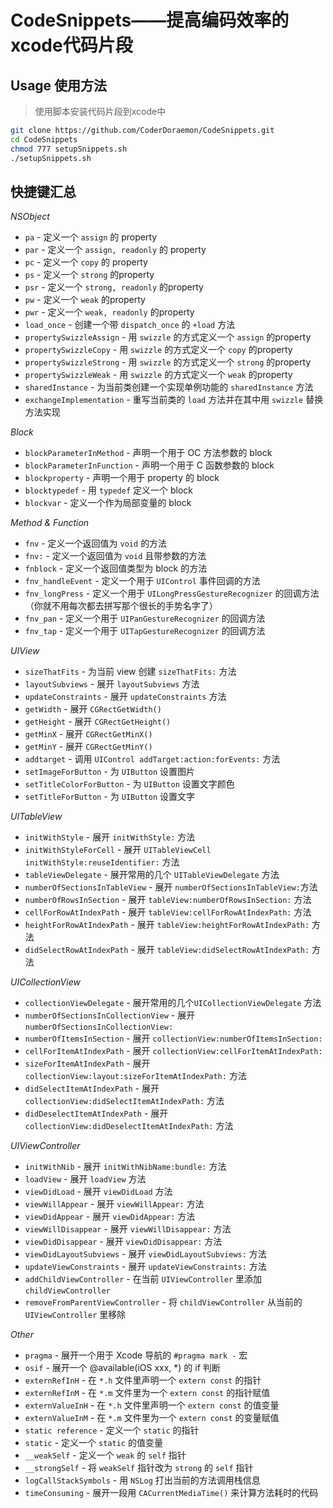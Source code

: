 # CodeSnippets——提高编码效率的xcode代码片段

## Usage 使用方法

>使用脚本安装代码片段到xcode中

```sh
git clone https://github.com/CoderDoraemon/CodeSnippets.git
cd CodeSnippets
chmod 777 setupSnippets.sh
./setupSnippets.sh
```

## 快捷键汇总
*NSObject*
- `pa` - 定义一个 `assign` 的 property
- `par` - 定义一个 `assign, readonly` 的 property
- `pc` - 定义一个 `copy` 的 property
- `ps` - 定义一个 `strong` 的property
- `psr` - 定义一个 `strong, readonly` 的property
- `pw` - 定义一个 `weak` 的property
- `pwr` - 定义一个 `weak, readonly` 的property
- `load_once` - 创建一个带 `dispatch_once` 的 `+load` 方法
- `propertySwizzleAssign` - 用 `swizzle` 的方式定义一个 `assign` 的property
- `propertySwizzleCopy` - 用 `swizzle` 的方式定义一个 `copy` 的property
- `propertySwizzleStrong` - 用 `swizzle` 的方式定义一个 `strong` 的property
- `propertySwizzleWeak` - 用 `swizzle` 的方式定义一个 `weak` 的property
- `sharedInstance` - 为当前类创建一个实现单例功能的 `sharedInstance` 方法
- `exchangeImplementation` - 重写当前类的 `load` 方法并在其中用 `swizzle` 替换方法实现

*Block*
- `blockParameterInMethod` - 声明一个用于 OC 方法参数的 block
- `blockParameterInFunction` - 声明一个用于 C 函数参数的 block
- `blockproperty` - 声明一个用于 property 的 block
- `blocktypedef` - 用 `typedef` 定义一个 block
- `blockvar` - 定义一个作为局部变量的 block


*Method & Function*
- `fnv` - 定义一个返回值为 `void` 的方法
- `fnv:` - 定义一个返回值为 `void` 且带参数的方法
- `fnblock` - 定义一个返回值类型为 block 的方法
- `fnv_handleEvent` - 定义一个用于 `UIControl` 事件回调的方法
- `fnv_longPress` - 定义一个用于 `UILongPressGestureRecognizer` 的回调方法（你就不用每次都去拼写那个很长的手势名字了）
- `fnv_pan` - 定义一个用于 `UIPanGestureRecognizer` 的回调方法
- `fnv_tap` - 定义一个用于 `UITapGestureRecognizer` 的回调方法


*UIView*

- `sizeThatFits` - 为当前 view 创建 `sizeThatFits:` 方法
- `layoutSubviews` - 展开 `layoutSubviews` 方法
- `updateConstraints` - 展开 `updateConstraints` 方法
- `getWidth` - 展开 `CGRectGetWidth()`
- `getHeight` - 展开 `CGRectGetHeight()`
- `getMinX` - 展开 `CGRectGetMinX()`
- `getMinY` - 展开 `CGRectGetMinY()`
- `addtarget` - 调用 `UIControl addTarget:action:forEvents:` 方法
- `setImageForButton` - 为 `UIButton` 设置图片
- `setTitleColorForButton` - 为 `UIButton` 设置文字颜色
- `setTitleForButton` - 为 `UIButton` 设置文字

*UITableView*
- `initWithStyle` - 展开 `initWithStyle:` 方法
- `initWithStyleForCell` - 展开 `UITableViewCell initWithStyle:reuseIdentifier:` 方法
- `tableViewDelegate` - 展开常用的几个 `UITableViewDelegate` 方法
- `numberOfSectionsInTableView` - 展开 `numberOfSectionsInTableView:`方法
- `numberOfRowsInSection` - 展开 `tableView:numberOfRowsInSection:` 方法
- `cellForRowAtIndexPath` - 展开 `tableView:cellForRowAtIndexPath:` 方法
- `heightForRowAtIndexPath` - 展开 `tableView:heightForRowAtIndexPath:` 方法
- `didSelectRowAtIndexPath` - 展开 `tableView:didSelectRowAtIndexPath:` 方法


*UICollectionView*
- `collectionViewDelegate` - 展开常用的几个`UICollectionViewDelegate` 方法
- `numberOfSectionsInCollectionView` - 展开 `numberOfSectionsInCollectionView:`
- `numberOfItemsInSection` - 展开 `collectionView:numberOfItemsInSection:`
- `cellForItemAtIndexPath` - 展开 `collectionView:cellForItemAtIndexPath:`
- `sizeForItemAtIndexPath` - 展开 `collectionView:layout:sizeForItemAtIndexPath:` 方法
- `didSelectItemAtIndexPath` - 展开 `collectionView:didSelectItemAtIndexPath:` 方法
- `didDeselectItemAtIndexPath` - 展开 `collectionView:didDeselectItemAtIndexPath:` 方法


*UIViewController*
- `initWithNib` - 展开 `initWithNibName:bundle:` 方法
- `loadView` - 展开 `loadView` 方法
- `viewDidLoad` - 展开 `viewDidLoad` 方法
- `viewWillAppear` - 展开 `viewWillAppear:` 方法
- `viewDidAppear` - 展开 `viewDidAppear:` 方法
- `viewWillDisappear` - 展开 `viewWillDisappear:` 方法
- `viewDidDisappear` - 展开 `viewDidDisappear:` 方法
- `viewDidLayoutSubviews` - 展开 `viewDidLayoutSubviews:` 方法
- `updateViewConstraints` - 展开 `updateViewConstraints:` 方法
- `addChildViewController` - 在当前 `UIViewController` 里添加 `childViewController`
- `removeFromParentViewController` - 将 `childViewController` 从当前的 `UIViewController` 里移除



*Other*
- `pragma` - 展开一个用于 Xcode 导航的 `#pragma mark -` 宏
- `osif` - 展开一个 @available(iOS xxx, \*) 的 if 判断
- `externRefInH` - 在 `*.h` 文件里声明一个 `extern const` 的指针
- `externRefInM` - 在 `*.m` 文件里为一个 `extern const` 的指针赋值
- `externValueInH` - 在 `*.h` 文件里声明一个 `extern const` 的值变量
- `externValueInM` - 在 `*.m` 文件里为一个 `extern const` 的变量赋值
- `static reference` - 定义一个 `static` 的指针
- `static` - 定义一个 `static` 的值变量
- `__weakSelf` - 定义一个 `weak` 的 `self` 指针
- `__strongSelf` - 将 `weakSelf` 指针改为 `strong` 的 `self` 指针
- `logCallStackSymbols` - 用 `NSLog` 打出当前的方法调用栈信息
- `timeConsuming` - 展开一段用 `CACurrentMediaTime()` 来计算方法耗时的代码


